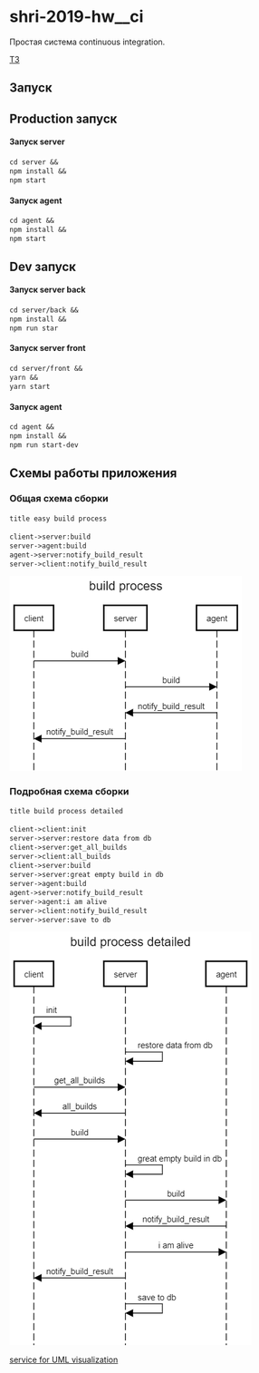 # shri-2019-hw__ci
Простая система continuous integration.

[ТЗ](docs/TASK.md)

## Запуск

## Production запуск

#### Запуск server

```npm
cd server &&
npm install &&
npm start
```

#### Запуск agent

```npm
cd agent &&
npm install &&
npm start
```

## Dev запуск

#### Запуск server back

```npm
cd server/back &&
npm install &&
npm run star
```

#### Запуск server front

```npm
cd server/front &&
yarn &&
yarn start
```

#### Запуск agent

```npm
cd agent &&
npm install &&
npm run start-dev
```

## Схемы работы приложения

### Общая схема сборки

```
title easy build process

client->server:build
server->agent:build
agent->server:notify_build_result
server->client:notify_build_result
```

![](docs/build_sequince_uml_diagram.png)

### Подробная схема сборки

```
title build process detailed

client->client:init
server->server:restore data from db
client->server:get_all_builds
server->client:all_builds
client->server:build
server->server:great empty build in db
server->agent:build
agent->server:notify_build_result
server->agent:i am alive
server->client:notify_build_result
server->server:save to db
```

![](docs/build_sequince_uml_diagram_detailed.png)





[service for UML visualization](https://sequencediagram.org/)